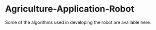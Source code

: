 # Agriculture-Application-Robot
Some of the algorithms used in developing the robot are available here.
